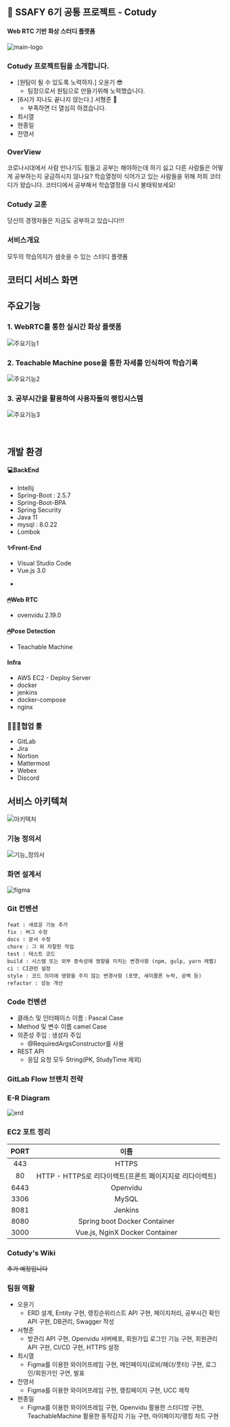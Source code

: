 ## 📑 SSAFY 6기 공통 프로젝트 - Cotudy
#### Web RTC 기반 화상 스터디 플랫폼
![main-logo](/uploads/6f0cb796dfad2dc36fdf1a4bed2b4ed4/main-logo.png)
<br>

### Cotudy 프로젝트팀을 소개합니다.
- [원팀이 될 수 있도록 노력하자.] 오윤기 😎
    - 팀장으로서 원팀으로 만들기위해 노력했습니다. 
- [6시가 지나도 끝나지 않는다.] 서형준 😤
	- 부족하면 더 열심히 하겠습니다.
- 최시열
- 현종일
- 전영서


### OverView
코로나시대에서 사람 만나기도 힘들고 공부는 해야하는데 하기 싫고 다른 사람들은 어떻게 공부하는지 궁금하시지 않나요?
학습열정이 식어가고 있는 사람들을 위해 저희 코터디가 왔습니다. 코터디에서 공부해서 학습열정을 다시 불태워보세요!

### Cotudy 교훈
당신의 경쟁자들은 지금도 공부하고 있습니다!!!

### 서비스개요
모두의 학습의지가 샘솟을 수 있는 스터디 플랫폼

## 코터디 서비스 화면

## 주요기능
### 1. WebRTC를 통한 실시간 화상 플랫폼
![주요기능1](/uploads/1e25a0acd0ece020785235e07c7c5037/주요기능1.png)
### 2. Teachable Machine pose을 통한 자세를 인식하여 학습기록
![주요기능2](/uploads/74d9b7df5f33a9756902d8f58eb5107b/주요기능2.png)
### 3. 공부시간을 활용하여 사용자들의 랭킹시스템
![주요기능3](/uploads/fd43965daa2aaa52be9affee31c16d89/주요기능3.png)

<br>

## 개발 환경
#### 💻BackEnd
- Intellij
- Spring-Boot : 2.5.7
- Spring-Boot-BPA
- Spring Security
- Java 11
- mysql : 8.0.22
- Lombok

#### ✨Front-End
- Visual Studio Code
- Vue.js 3.0
- ~~~[적어주세요]~~~

#### 🖱Web RTC
- ovenvidu 2.19.0
#### 🖱Pose Detection
- Teachable Machine
#### Infra
- AWS EC2 - Deploy Server
- docker
- jenkins
- docker-compose
- nginx

### 👨‍👩‍👧협업 툴
- GitLab
- Jira
- Nortion
- Mattermost
- Webex
- Discord

## 서비스 아키텍쳐
![아키텍처](/uploads/ca178967e12255795a7f53e9838da17a/아키텍처.PNG)


### 기능 정의서
![기능_정의서](/uploads/05cc2639649be6385bb976a3f826e786/기능_정의서.PNG)

### 화면 설계서
![figma](/uploads/0bfc585f4f085161548ddde4db6dc674/figma.PNG)

### Git 컨벤션
```
feat : 새로운 기능 추가
fix : 버그 수정
docs : 문서 수정
chore : 그 외 자잘한 작업
test : 테스트 코드
build : 시스템 또는 외부 종속성에 영향을 미치는 변경사항 (npm, gulp, yarn 레벨)
ci : CI관련 설정
style : 코드 의미에 영향을 주지 않는 변경사항 (포맷, 세미콜론 누락, 공백 등)
refactor : 성능 개선
```

### Code 컨벤션
- 클래스 및 인터페이스 이름 : Pascal Case
- Method 및 변수 이름 camel Case
- 의존성 주입 : 생성자 주입
	- @RequiredArgsConstructor를 사용
- REST API
	- 응답 요청 모두 String(PK, StudyTime 제외)
	

### GitLab Flow 브랜치 전략

### E-R Diagram
![erd](/uploads/ff52bb195f5434e7c702f89ea7f49f83/erd.PNG)

### EC2 포트 정리

|**PORT**|**이름**|
|:---:|:---:|
|443|HTTPS|
|80|HTTP - HTTPS로 리다이렉트(프론트 페이지지로 리다이렉트)|
|6443|Openvidu|
|3306|MySQL|
|8081|Jenkins|
|8080|Spring boot Docker Container|
|3000|Vue.js, NginX Docker Container|

### Cotudy's Wiki 
~~추가 예정입니다~~


### 팀원 역활
- 오윤기
	- ERD 설계, Entity 구현, 랭킹순위리스트 API 구현, 페이지처리, 공부시간 확인 API 구현, DB관리, Swagger 작성
- 서형준
	- 방관리 API 구현, Openvidu 서버배포, 회원가입 로그인 기능 구현, 회원관리API 구현, CI/CD 구현, HTTPS 설정
- 최시열
	- Figma를 이용한 와이어프레임 구현, 메인페이지(로비/헤더/풋터) 구현, 로그인/회원가인 구연, 발표
- 전영서
	- Figma를 이용한 와이어프레임 구현, 랭킹페이지 구현, UCC 제작
- 현종일
	- Figma를 이용한 와이어프레임 구현, Openvidu 활용한 스터디방 구현, TeachableMachine 활용한 동작감지 기능 구현, 마이페이지/랭킹 차트 구현


